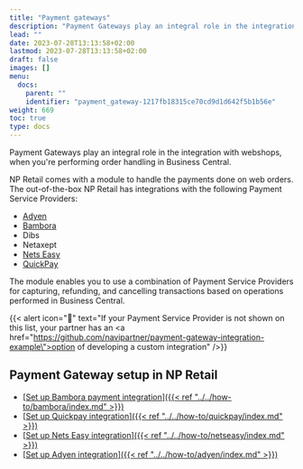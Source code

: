 ```yaml
---
title: "Payment gateways"
description: "Payment Gateways play an integral role in the integration with webshops, when you're performing order handling in Business Central."
lead: ""
date: 2023-07-28T13:13:58+02:00
lastmod: 2023-07-28T13:13:58+02:00
draft: false
images: []
menu:
  docs:
    parent: ""
    identifier: "payment_gateway-1217fb18315ce70cd9d1d642f5b1b56e"
weight: 669
toc: true
type: docs
---
```



Payment Gateways play an integral role in the integration with webshops, when you're performing order handling in Business Central.

NP Retail comes with a module to handle the payments done on web orders. The out-of-the-box NP Retail has integrations with the following Payment Service Providers:

- [<ins>Adyen<ins>](https://www.adyen.com/our-solution/online-payments)
- [<ins>Bambora<ins>](https://www.bambora.com/online/)
- Dibs
- Netaxept
- [<ins>Nets Easy<ins>](https://www.nets.eu/payments/online)
- [<ins>QuickPay<ins>](https://quickpay.net)

The module enables you to use a combination of Payment Service Providers for capturing, refunding, and cancelling transactions based on operations performed in Business Central.



{{< alert icon="📝" text="If your Payment Service Provider is not shown on this list, your partner has an <a href=\"https://github.com/navipartner/payment-gateway-integration-example\">option of developing a custom integration</a>" />}}



## Payment Gateway setup in NP Retail

- [<ins>Set up Bambora payment integration<ins>]({{< ref "../../how-to/bambora/index.md" >}}) 
- [<ins>Set up Quickpay integration<ins>]({{< ref "../../how-to/quickpay/index.md" >}}) 
- [<ins>Set up Nets Easy integration<ins>]({{< ref "../../how-to/netseasy/index.md" >}}) 
- [<ins>Set up Adyen integration<ins>]({{< ref "../../how-to/adyen/index.md" >}}) 


